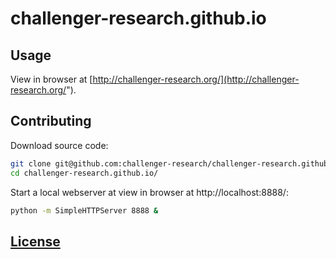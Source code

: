 # challenger-research.github.io

## Usage

View in browser at [http://challenger-research.org/](http://challenger-research.org/").

## Contributing

Download source code:

```` sh
git clone git@github.com:challenger-research/challenger-research.github.io.git
cd challenger-research.github.io/
````

Start a local webserver at view in browser at http://localhost:8888/:

```` sh
python -m SimpleHTTPServer 8888 &
````

## [License](LICENSE.md)
